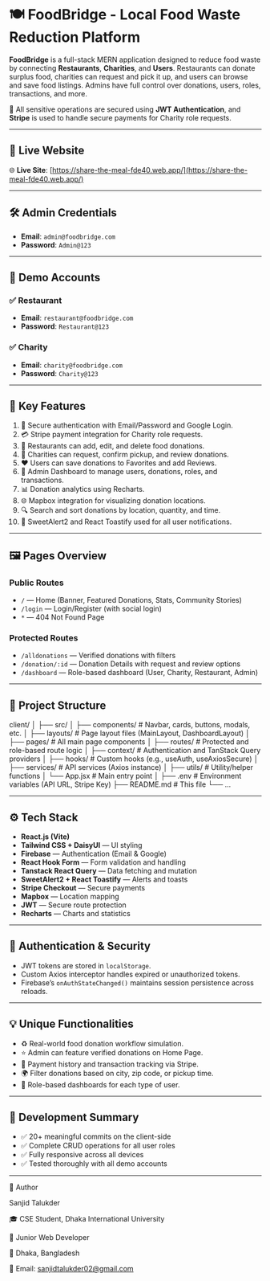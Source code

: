 # 🍽️ FoodBridge - Local Food Waste Reduction Platform

**FoodBridge** is a full-stack MERN application designed to reduce food waste by connecting **Restaurants**, **Charities**, and **Users**. Restaurants can donate surplus food, charities can request and pick it up, and users can browse and save food listings. Admins have full control over donations, users, roles, transactions, and more.

🔐 All sensitive operations are secured using **JWT Authentication**, and **Stripe** is used to handle secure payments for Charity role requests.

---

## 🔗 Live Website

🌐 **Live Site**: [https://share-the-meal-fde40.web.app/](https://share-the-meal-fde40.web.app/)

---

## 🛠️ Admin Credentials

- **Email**: `admin@foodbridge.com`
- **Password**: `Admin@123`

---

## 🍴 Demo Accounts

### ✅ Restaurant
- **Email**: `restaurant@foodbridge.com`
- **Password**: `Restaurant@123`

### ✅ Charity
- **Email**: `charity@foodbridge.com`
- **Password**: `Charity@123`

---

## 🚀 Key Features

1. 🔐 Secure authentication with Email/Password and Google Login.
2. 💳 Stripe payment integration for Charity role requests.
3. 🍱 Restaurants can add, edit, and delete food donations.
4. 🎯 Charities can request, confirm pickup, and review donations.
5. ❤️ Users can save donations to Favorites and add Reviews.
6. 🧾 Admin Dashboard to manage users, donations, roles, and transactions.
7. 📊 Donation analytics using Recharts.
8. 🌐 Mapbox integration for visualizing donation locations.
9. 🔍 Search and sort donations by location, quantity, and time.
10. 🔔 SweetAlert2 and React Toastify used for all user notifications.

---

## 🖼️ Pages Overview

### Public Routes
- `/` — Home (Banner, Featured Donations, Stats, Community Stories)
- `/login` — Login/Register (with social login)
- `*` — 404 Not Found Page

### Protected Routes
- `/alldonations` — Verified donations with filters
- `/donation/:id` — Donation Details with request and review options
- `/dashboard` — Role-based dashboard (User, Charity, Restaurant, Admin)

---

## 📂 Project Structure

client/
│
├── src/
│ ├── components/ # Navbar, cards, buttons, modals, etc.
│ ├── layouts/ # Page layout files (MainLayout, DashboardLayout)
│ ├── pages/ # All main page components
│ ├── routes/ # Protected and role-based route logic
│ ├── context/ # Authentication and TanStack Query providers
│ ├── hooks/ # Custom hooks (e.g., useAuth, useAxiosSecure)
│ ├── services/ # API services (Axios instance)
│ ├── utils/ # Utility/helper functions
│ └── App.jsx # Main entry point
│
├── .env # Environment variables (API URL, Stripe Key)
├── README.md # This file
└── ...


---

## ⚙️ Tech Stack

- **React.js (Vite)**
- **Tailwind CSS + DaisyUI** — UI styling
- **Firebase** — Authentication (Email & Google)
- **React Hook Form** — Form validation and handling
- **Tanstack React Query** — Data fetching and mutation
- **SweetAlert2 + React Toastify** — Alerts and toasts
- **Stripe Checkout** — Secure payments
- **Mapbox** — Location mapping
- **JWT** — Secure route protection
- **Recharts** — Charts and statistics

---

## 🔐 Authentication & Security

- JWT tokens are stored in `localStorage`.
- Custom Axios interceptor handles expired or unauthorized tokens.
- Firebase’s `onAuthStateChanged()` maintains session persistence across reloads.

---

## 💡 Unique Functionalities

- ♻️ Real-world food donation workflow simulation.
- ⭐ Admin can feature verified donations on Home Page.
- 💸 Payment history and transaction tracking via Stripe.
- 🌍 Filter donations based on city, zip code, or pickup time.
- 🧾 Role-based dashboards for each type of user.

---

## 🧪 Development Summary

- ✅ 20+ meaningful commits on the client-side
- ✅ Complete CRUD operations for all user roles
- ✅ Fully responsive across all devices
- ✅ Tested thoroughly with all demo accounts

---

👤 Author

Sanjid Talukder

🎓 CSE Student, Dhaka International University

💼 Junior Web Developer

📍 Dhaka, Bangladesh

📧 Email: sanjidtalukder02@gmail.com
